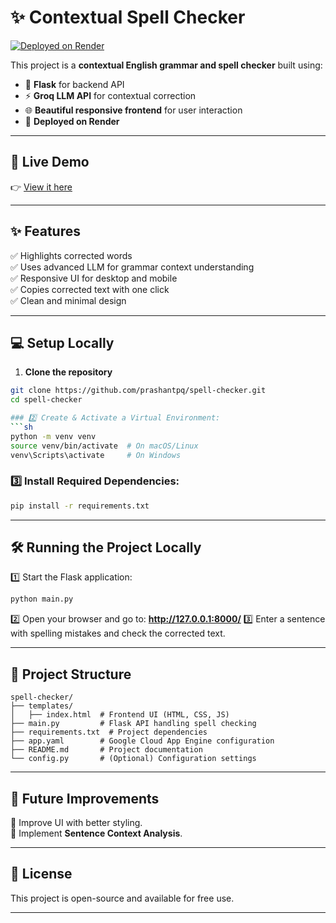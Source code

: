 # ✨ Contextual Spell Checker

[![Deployed on Render](https://img.shields.io/badge/Deployed-Render-blue)](https://spell-checker-2-ho7v.onrender.com)

This project is a **contextual English grammar and spell checker** built using:

- 🐍 **Flask** for backend API  
- ⚡ **Groq LLM API** for contextual correction  
- 🌐 **Beautiful responsive frontend** for user interaction  
- 🚀 **Deployed on Render**

---

## 🔗 **Live Demo**

👉 [View it here](https://spell-checker-2-ho7v.onrender.com)

---

## ✨ **Features**

✅ Highlights corrected words  
✅ Uses advanced LLM for grammar context understanding  
✅ Responsive UI for desktop and mobile  
✅ Copies corrected text with one click  
✅ Clean and minimal design

---

## 💻 **Setup Locally**

1. **Clone the repository**

```bash
git clone https://github.com/prashantpq/spell-checker.git
cd spell-checker

### 2️⃣ Create & Activate a Virtual Environment:
```sh
python -m venv venv
source venv/bin/activate  # On macOS/Linux
venv\Scripts\activate     # On Windows
```

### 3️⃣ Install Required Dependencies:
```sh
pip install -r requirements.txt
```

---

## 🛠 Running the Project Locally

1️⃣ Start the Flask application:
```sh
python main.py
```
2️⃣ Open your browser and go to:
   **http://127.0.0.1:8000/**
3️⃣ Enter a sentence with spelling mistakes and check the corrected text.

---

## 📂 Project Structure
```
spell-checker/
├── templates/
│   ├── index.html  # Frontend UI (HTML, CSS, JS)
├── main.py         # Flask API handling spell checking
├── requirements.txt  # Project dependencies
├── app.yaml        # Google Cloud App Engine configuration
├── README.md       # Project documentation
└── config.py       # (Optional) Configuration settings
```

---

## 📌 Future Improvements
🔹 Improve UI with better styling.    
🔹 Implement **Sentence Context Analysis**.  

---

## 📜 License
This project is open-source and available for free use.

---
